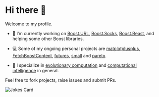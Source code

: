 # Hi there 👋

Welcome to my profile. 

- 🔭 I’m currently working on [Boost.URL](https://github.com/CPPAlliance/url), [Boost.Socks](https://github.com/alandefreitas/socks_proto), [Boost.Beast](https://github.com/alandefreitas/pareto), and helping some other Boost libraries.

- 💻️ Some of my ongoing personal projects are [matplotplusplus](https://github.com/alandefreitas/matplotplusplus), [FetchBoostContent](https://github.com/alandefreitas/FetchBoostContent), [futures](https://github.com/alandefreitas/futures), [small](https://github.com/alandefreitas/small) and [pareto](https://github.com/alandefreitas/pareto).

- 🦎 I specialize in [evolutionary computation](https://en.wikipedia.org/wiki/Evolutionary_computation) and [computational intelligence](https://en.wikipedia.org/wiki/Computational_intelligence) in general.

Feel free to fork projects, raise issues and submit PRs.

![Jokes Card](https://readme-jokes.vercel.app/api)
